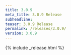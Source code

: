 ```yaml
---
title: 3.0.9
meta_title: 3.0.9 Release
subheadline: 
teaser: 3.0.9 Release
permalink: /releases/3.0.9/
version: 3.0.9
---
```


{% include _release.html %}
